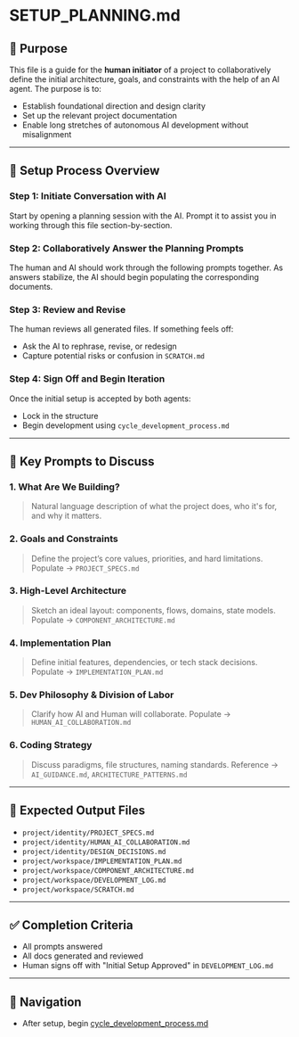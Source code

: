 # SETUP\_PLANNING.md

## 🧭 Purpose

This file is a guide for the **human initiator** of a project to collaboratively define the initial architecture, goals, and constraints with the help of an AI agent. The purpose is to:

* Establish foundational direction and design clarity
* Set up the relevant project documentation
* Enable long stretches of autonomous AI development without misalignment

---

## 🔄 Setup Process Overview

### Step 1: Initiate Conversation with AI

Start by opening a planning session with the AI. Prompt it to assist you in working through this file section-by-section.

### Step 2: Collaboratively Answer the Planning Prompts

The human and AI should work through the following prompts together. As answers stabilize, the AI should begin populating the corresponding documents.

### Step 3: Review and Revise

The human reviews all generated files. If something feels off:

* Ask the AI to rephrase, revise, or redesign
* Capture potential risks or confusion in `SCRATCH.md`

### Step 4: Sign Off and Begin Iteration

Once the initial setup is accepted by both agents:

* Lock in the structure
* Begin development using `cycle_development_process.md`

---

## 🧠 Key Prompts to Discuss

### 1. What Are We Building?

> Natural language description of what the project does, who it's for, and why it matters.

### 2. Goals and Constraints

> Define the project’s core values, priorities, and hard limitations.
> Populate → `PROJECT_SPECS.md`

### 3. High-Level Architecture

> Sketch an ideal layout: components, flows, domains, state models.
> Populate → `COMPONENT_ARCHITECTURE.md`

### 4. Implementation Plan

> Define initial features, dependencies, or tech stack decisions.
> Populate → `IMPLEMENTATION_PLAN.md`

### 5. Dev Philosophy & Division of Labor

> Clarify how AI and Human will collaborate.
> Populate → `HUMAN_AI_COLLABORATION.md`

### 6. Coding Strategy

> Discuss paradigms, file structures, naming standards.
> Reference → `AI_GUIDANCE.md`, `ARCHITECTURE_PATTERNS.md`

---

## 📄 Expected Output Files

* `project/identity/PROJECT_SPECS.md`
* `project/identity/HUMAN_AI_COLLABORATION.md`
* `project/identity/DESIGN_DECISIONS.md`
* `project/workspace/IMPLEMENTATION_PLAN.md`
* `project/workspace/COMPONENT_ARCHITECTURE.md`
* `project/workspace/DEVELOPMENT_LOG.md`
* `project/workspace/SCRATCH.md`

---

## ✅ Completion Criteria

* All prompts answered
* All docs generated and reviewed
* Human signs off with "Initial Setup Approved" in `DEVELOPMENT_LOG.md`

---

## 🔄 Navigation

* After setup, begin [cycle\_development\_process.md](../protocols/CYCLE_DEVELOPMENT_PROCESS.md)
